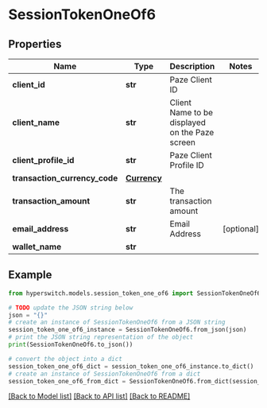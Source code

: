 # SessionTokenOneOf6


## Properties

Name | Type | Description | Notes
------------ | ------------- | ------------- | -------------
**client_id** | **str** | Paze Client ID | 
**client_name** | **str** | Client Name to be displayed on the Paze screen | 
**client_profile_id** | **str** | Paze Client Profile ID | 
**transaction_currency_code** | [**Currency**](Currency.md) |  | 
**transaction_amount** | **str** | The transaction amount | 
**email_address** | **str** | Email Address | [optional] 
**wallet_name** | **str** |  | 

## Example

```python
from hyperswitch.models.session_token_one_of6 import SessionTokenOneOf6

# TODO update the JSON string below
json = "{}"
# create an instance of SessionTokenOneOf6 from a JSON string
session_token_one_of6_instance = SessionTokenOneOf6.from_json(json)
# print the JSON string representation of the object
print(SessionTokenOneOf6.to_json())

# convert the object into a dict
session_token_one_of6_dict = session_token_one_of6_instance.to_dict()
# create an instance of SessionTokenOneOf6 from a dict
session_token_one_of6_from_dict = SessionTokenOneOf6.from_dict(session_token_one_of6_dict)
```
[[Back to Model list]](../README.md#documentation-for-models) [[Back to API list]](../README.md#documentation-for-api-endpoints) [[Back to README]](../README.md)


